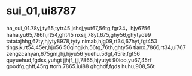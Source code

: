 # sui_01,ui8787
ha_sui_01.78yj,ty65,tytr45
jshsj,yut67,56tg,fgr34，hjy6756
haha,yu65,786h,rt54,ght45
nxsij,78yt,675,ghy56,ghytyo99
tatatajhhg,67ty,hjyty8978,tyty
nimab,hjg09,rt34,67hyt,fgt453
tingsjk,rt54,45er,hju56
50qingjkh,56tg,76th,ghty56
tianx.7866,rt34,ui767
zengzcahyan,675gm,jhj,hjyu56
yuehu,56gf,45re,fgt56
quyuehud,fgdss,yuhgt
jjhjf_jjj,7865,hjyutyt
90ioo,yu67,45rf
goodfg,ghff,45rg
ttorh.7865.iui88
ghghdf,fgds
huhu,908,56t
